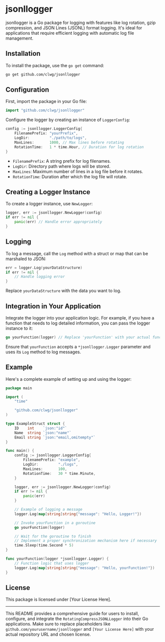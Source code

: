 # jsonllogger

jsonllogger is a Go package for logging with features like log rotation, gzip compression, and JSON Lines (JSONL) format logging. It's ideal for applications that require efficient logging with automatic log file management.

## Installation

To install the package, use the `go get` command:

```sh
go get github.com/clwg/jsonllogger
```


## Configuration

First, import the package in your Go file:

```go
import "github.com/clwg/jsonllogger"
```

Configure the logger by creating an instance of `LoggerConfig`:

```go
config := jsonllogger.LoggerConfig{
    FilenamePrefix: "yourPrefix",
    LogDir:         "./path/to/logs",
    MaxLines:       1000, // Max lines before rotating
    RotationTime:   1 * time.Hour, // Duration for log rotation
}
```

- `FilenamePrefix`: A string prefix for log filenames.
- `LogDir`: Directory path where logs will be stored.
- `MaxLines`: Maximum number of lines in a log file before it rotates.
- `RotationTime`: Duration after which the log file will rotate.

## Creating a Logger Instance

To create a logger instance, use `NewLogger`:

```go
logger, err := jsonllogger.NewLogger(config)
if err != nil {
    panic(err) // Handle error appropriately
}
```

## Logging

To log a message, call the `Log` method with a struct or map that can be marshaled to JSON:

```go
err = logger.Log(yourDataStructure)
if err != nil {
    // Handle logging error
}
```

Replace `yourDataStructure` with the data you want to log.

## Integration in Your Application

Integrate the logger into your application logic. For example, if you have a function that needs to log detailed information, you can pass the logger instance to it:

```go
go yourFunction(logger) // Replace 'yourFunction' with your actual function
```

Ensure that `yourFunction` accepts a `*jsonllogger.Logger` parameter and uses its `Log` method to log messages.

## Example

Here's a complete example of setting up and using the logger:

```go
package main

import (
	"time"

	"github.com/clwg/jsonllogger"
)

type ExampleStruct struct {
	ID    int    `json:"id"`
	Name  string `json:"name"`
	Email string `json:"email,omitempty"`
}

func main() {
	config := jsonllogger.LoggerConfig{
		FilenamePrefix: "example",
		LogDir:         "./logs",
		MaxLines:       100,
		RotationTime:   30 * time.Minute,
	}

	logger, err := jsonllogger.NewLogger(config)
	if err != nil {
		panic(err)
	}

	// Example of logging a message
	logger.Log(map[string]string{"message": "Hello, Logger!"})

	// Invoke yourFunction in a goroutine
	go yourFunction(logger)

	// Wait for the goroutine to finish
	// Implement a proper synchronization mechanism here if necessary
	time.Sleep(time.Second * 5)
}

func yourFunction(logger *jsonllogger.Logger) {
	// Function logic that uses logger
	logger.Log(map[string]string{"message": "Hello, yourFunction!"})
}

```

## License

This package is licensed under [Your License Here].

---

This README provides a comprehensive guide for users to install, configure, and integrate the `RotatingCompressJSONLLogger` into their Go applications. Make sure to replace placeholders like `github.com/yourusername/jsonllogger` and `[Your License Here]` with your actual repository URL and chosen license.